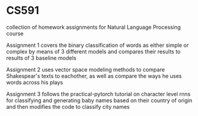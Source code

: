 # CS591
collection of homework assignments for Natural Language Processing course

Assignment 1 covers the binary classification of words as either simple or complex by means of 3 different models and compares their results to results of 3 baseline models

Assignment 2 uses vector space modeling methods to compare Shakespear's texts to eachother, as well as compare the ways he uses words across his plays

Assignment 3 follows the practical-pytorch tutorial on character level rnns for classifying and generating baby names based on their country of origin and then modifies the code to classify city names
